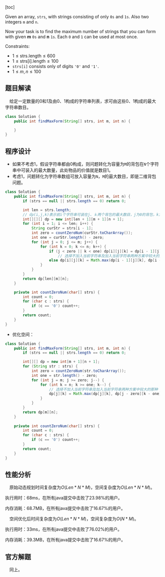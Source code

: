 [toc]

Given an array, `strs`, with strings consisting of only `0s` and `1s`. Also two integers `m` and `n`.

Now your task is to find the maximum number of strings that you can form with given **m** `0s` and **n** `1s`. Each `0` and `1` can be used at most once.



Constraints:

* $1 \le \text{strs.length} \le 600$
* $1 \le \text{strs[i].length} \le 100$
* `strs[i]` consists only of digits `'0'` and `'1'`.
* $1 \le m, n \le 100$



## 题目解读

&emsp;给定一定数量的0和1及由0、1构成的字符串列表，求可由这些0、1构成的最大字符串数目。

```java
class Solution {
    public int findMaxForm(String[] strs, int m, int n) {

    }
}
```

## 程序设计

* 如果不考虑1，假设字符串都由0构成，则问题转化为容量为`M`的背包在`N`个字符串中可装入的最大数量，此处物品的价值就是数目1。
* 考虑1，问题转化为字符串数组可放入容量为`N`，`M`的最大数目，即是二维背包问题。

```java
class Solution {
    public int findMaxForm(String[] strs, int m, int n) {
        if (strs == null || strs.length == 0) return 0;

        int len = strs.length;
        // dp(i,j,k)表示前i个字符串可装在j、ｋ两个背包的最大数目，j为0的背包，k为1的背包
        int[][][] dp = new int[len + 1][m + 1][n + 1];
        for (int i = 1; i <= len; i++) {
            String curStr = strs[i - 1];
            int zero = countZeroNum(curStr.toCharArray());
            int one = curStr.length() - zero;
            for (int j = 0; j <= m; j++) {
                for (int k = 0; k <= n; k++) {
                    if (j < zero || k < one) dp[i][j][k] = dp[i - 1][j][k];
                        // 选择不加入当前字符串及加入当前字符串两种方案中较大的那种
                    else dp[i][j][k] = Math.max(dp[i - 1][j][k], dp[i - 1][j - zero][k - one] + 1);
                }
            }
        }
        return dp[len][m][n];
    }

    private int countZeroNum(char[] strs) {
        int count = 0;
        for (char c : strs) {
            if (c == '0') count++;
        }
        return count;
    }
}
```

* 优化空间：

```java
class Solution {
    public int findMaxForm(String[] strs, int m, int n) {
        if (strs == null || strs.length == 0) return 0;

        int[][] dp = new int[m + 1][n + 1];
        for (String str : strs) {
            int zero = countZeroNum(str.toCharArray());
            int one = str.length() - zero;
            for (int j = m; j >= zero; j--) {
                for (int k = n; k >= one; k--) {
                    // 选择不加入当前字符串及加入当前字符串两种方案中较大的那种
                    dp[j][k] = Math.max(dp[j][k], dp[j - zero][k - one] + 1);
                }
            }
        }
        return dp[m][n];
    }
    
    private int countZeroNum(char[] strs) {
        int count = 0;
        for (char c : strs) {
            if (c == '0') count++;
        }
        return count;
    }
}
```

## 性能分析

&emsp;原始动态规划时间复杂度为$O(Len * N * M)$，空间复杂度为$O(Len * N * M)$。

执行用时：68ms，在所有java提交中击败了23.98%的用户。

内存消耗：68.7MB，在所有java提交中击败了16.67%的用户。

&emsp;空间优化后时间复杂度为$O(Len * N * M)$，空间复杂度为$O(N * M)$。

执行用时：33ms，在所有java提交中击败了76.02%的用户。

内存消耗：39.3MB，在所有java提交中击败了16.67%的用户。

## 官方解题

&emsp;同上。